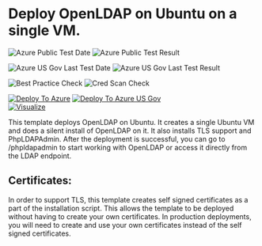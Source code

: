 # Deploy OpenLDAP on Ubuntu on a single VM.

![Azure Public Test Date](https://azurequickstartsservice.blob.core.windows.net/badges/openldap-singlevm-ubuntu/PublicLastTestDate.svg)
![Azure Public Test Result](https://azurequickstartsservice.blob.core.windows.net/badges/openldap-singlevm-ubuntu/PublicDeployment.svg)

![Azure US Gov Last Test Date](https://azurequickstartsservice.blob.core.windows.net/badges/openldap-singlevm-ubuntu/FairfaxLastTestDate.svg)
![Azure US Gov Last Test Result](https://azurequickstartsservice.blob.core.windows.net/badges/openldap-singlevm-ubuntu/FairfaxDeployment.svg)

![Best Practice Check](https://azurequickstartsservice.blob.core.windows.net/badges/openldap-singlevm-ubuntu/BestPracticeResult.svg)
![Cred Scan Check](https://azurequickstartsservice.blob.core.windows.net/badges/openldap-singlevm-ubuntu/CredScanResult.svg)

[![Deploy To Azure](https://raw.githubusercontent.com/fathym-it/azure-quickstart-templates/master/1-CONTRIBUTION-GUIDE/images/deploytoazure.svg?sanitize=true)](https://portal.azure.com/#create/Microsoft.Template/uri/https%3A%2F%2Fraw.githubusercontent.com%2Ffathym-it%2Fazure-quickstart-templates%2Fmaster%2Fopenldap-singlevm-ubuntu%2Fazuredeploy.json)
[![Deploy To Azure US Gov](https://raw.githubusercontent.com/fathym-it/azure-quickstart-templates/master/1-CONTRIBUTION-GUIDE/images/deploytoazuregov.svg?sanitize=true)](https://portal.azure.us/#create/Microsoft.Template/uri/https%3A%2F%2Fraw.githubusercontent.com%2Ffathym-it%2Fazure-quickstart-templates%2Fmaster%2Fopenldap-singlevm-ubuntu%2Fazuredeploy.json)   
[![Visualize](https://raw.githubusercontent.com/fathym-it/azure-quickstart-templates/master/1-CONTRIBUTION-GUIDE/images/visualizebutton.svg?sanitize=true)](http://armviz.io/#/?load=https%3A%2F%2Fraw.githubusercontent.com%2Ffathym-it%2Fazure-quickstart-templates%2Fmaster%2Fopenldap-singlevm-ubuntu%2Fazuredeploy.json)

This template deploys OpenLDAP on Ubuntu. It creates a single Ubuntu VM and does a silent install of OpenLDAP on it. It also installs TLS support and PhpLDAPAdmin. After the deployment is successful, you can go to /phpldapadmin to start working with OpenLDAP or access it directly from the LDAP endpoint.

## Certificates:
In order to support TLS, this template creates self signed certificates as a part of the installation script. This allows the template to be deployed without having to create your own certificates. In production deployments, you will need to create and use your own certificates instead of the self signed certificates.


